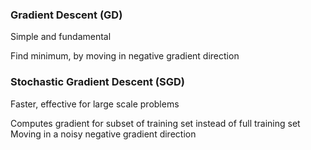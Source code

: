 ### Gradient Descent (GD)
Simple and fundamental

Find minimum, by moving in negative gradient direction
### Stochastic Gradient Descent (SGD)
Faster, effective for large scale problems

Computes gradient for subset of training set instead of full training set
Moving in a noisy negative gradient direction